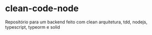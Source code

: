 # clean-code-node
Repositório para um backend feito com clean arquitetura, tdd, nodejs, typescript, typeorm e solid
